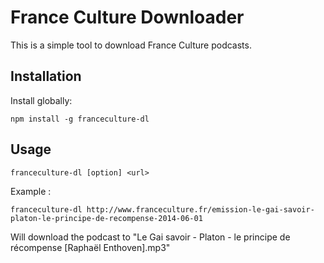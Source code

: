 # France Culture Downloader

This is a simple tool to download France Culture podcasts.

## Installation
Install globally:

    npm install -g franceculture-dl

## Usage
    franceculture-dl [option] <url>

Example :

    franceculture-dl http://www.franceculture.fr/emission-le-gai-savoir-platon-le-principe-de-recompense-2014-06-01

Will download the podcast to "Le Gai savoir - Platon - le principe de récompense [Raphaël Enthoven].mp3"